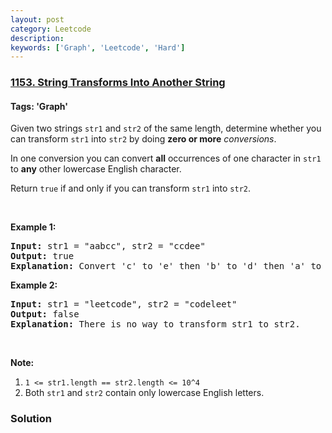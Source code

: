 ```yaml
---
layout: post
category: Leetcode
description: 
keywords: ['Graph', 'Leetcode', 'Hard']
---
```

### [1153. String Transforms Into Another String](https://leetcode.com/problems/string-transforms-into-another-string)

#### Tags: 'Graph'

<div class="content__u3I1 question-content__JfgR"><div><p>Given two strings <code>str1</code> and <code>str2</code> of the same length, determine whether you can transform <code>str1</code> into <code>str2</code> by doing <strong>zero or more</strong> <em>conversions</em>.</p>
<p>In one conversion you can convert <strong>all</strong> occurrences of one character in <code>str1</code> to <strong>any</strong> other lowercase English character.</p>
<p>Return <code>true</code> if and only if you can transform <code>str1</code> into <code>str2</code>.</p>
<p> </p>
<p><strong>Example 1:</strong></p>
<pre><strong>Input: </strong>str1 = <span id="example-input-1-1">"aabcc"</span>, str2 = <span id="example-input-1-2">"ccdee"</span>
<strong>Output: </strong><span id="example-output-1">true</span>
<strong>Explanation: </strong>Convert 'c' to 'e' then 'b' to 'd' then 'a' to 'c'. Note that the order of conversions matter.
</pre>
<p><strong>Example 2:</strong></p>
<pre><strong>Input: </strong>str1 = <span id="example-input-2-1">"leetcode"</span>, str2 = <span id="example-input-2-2">"codeleet"</span>
<strong>Output: </strong><span id="example-output-2">false</span>
<strong>Explanation: </strong>There is no way to transform str1 to str2.
</pre>
<p> </p>
<p><strong>Note:</strong></p>
<ol>
<li><code>1 &lt;= str1.length == str2.length &lt;= 10^4</code></li>
<li>Both <code>str1</code> and <code>str2</code> contain only lowercase English letters.</li>
</ol>
</div></div>

### Solution
